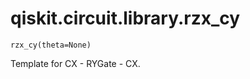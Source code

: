 # qiskit.circuit.library.rzx\_cy

<span id="undefined" />

`rzx_cy(theta=None)`

Template for CX - RYGate - CX.
